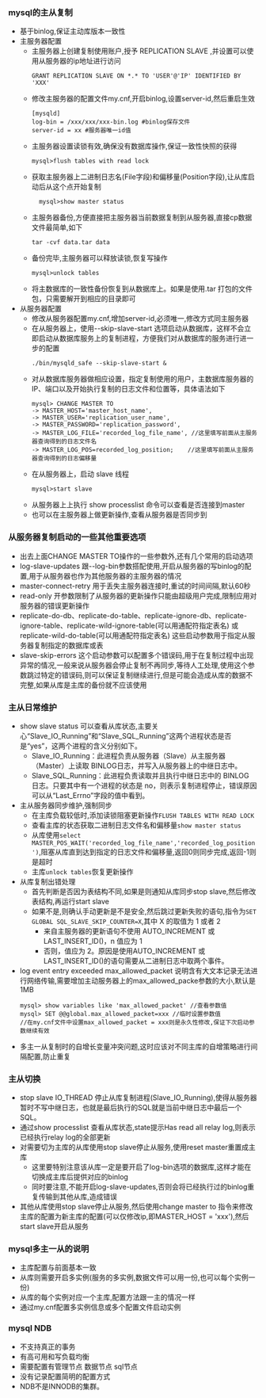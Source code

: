 ### mysql的主从复制

- 基于binlog,保证主动库版本一致性
- 主服务器配置
  - 主服务器上创建复制使用账户,授予 REPLICATION SLAVE ,并设置可以使用从服务器的ip地址进行访问
      ```
      GRANT REPLICATION SLAVE ON *.* TO 'USER'@'IP' IDENTIFIED BY 'XXX'
      ```
  - 修改主服务器的配置文件my.cnf,开启binlog,设置server-id,然后重启生效
      ```
      [mysqld]
      log-bin = /xxx/xxx/xxx-bin.log #binlog保存文件
      server-id = xx #服务器唯一id值
      ```
  - 主服务器设置读锁有效,确保没有数据库操作,保证一致性快照的获得
      ```
      mysql>flush tables with read lock
      ```
  - 获取主服务器上二进制日志名(File字段)和偏移量(Position字段),让从库启动后从这个点开始复制
    ```
      mysql>show master status
    ```
  - 主服务器备份,方便直接把主服务器当前数据复制到从服务器,直接cp数据文件最简单,如下
    ```
    tar -cvf data.tar data
    ```
  - 备份完毕,主服务器可以释放读锁,恢复写操作
    ```
    mysql>unlock tables
    ```
  - 将主数据库的一致性备份恢复到从数据库上。如果是使用.tar 打包的文件包，只需要解开到相应的目录即可
- 从服务器配置
  - 修改从服务器配置my.cnf,增加server-id,必须唯一,修改方式同主服务器
  - 在从服务器上，使用--skip-slave-start 选项启动从数据库，这样不会立即启动从数据库服务上的复制进程，方便我们对从数据库的服务进行进一步的配置
    ```
    ./bin/mysqld_safe --skip-slave-start &
    ```
  - 对从数据库服务器做相应设置，指定复制使用的用户，主数据库服务器的 IP、端口以及开始执行复制的日志文件和位置等，具体语法如下
    ```
    mysql> CHANGE MASTER TO
    -> MASTER_HOST='master_host_name',
    -> MASTER_USER='replication_user_name',
    -> MASTER_PASSWORD='replication_password',
    -> MASTER_LOG_FILE='recorded_log_file_name', //这里填写前面从主服务器查询得到的日志文件名
    -> MASTER_LOG_POS=recorded_log_position;    //这里填写前面从主服务器查询得到的日志偏移量
    ```
  - 在从服务器上，启动 slave 线程
    ```
    mysql>start slave
    ```
  - 从服务器上上执行 show processlist 命令可以查看是否连接到master
  - 也可以在主服务器上做更新操作,查看从服务器是否同步到

### 从服务器复制启动的一些其他重要选项

- 出去上面CHANGE MASTER TO操作的一些参数外,还有几个常用的启动选项
- log-slave-updates 跟--log-bin参数搭配使用,开启从服务器的写binlog的配置,用于从服务器也作为其他服务器的主服务器的情况
- master-connect-retry 用于丢失主服务器连接时,重试的时间间隔,默认60秒
- read-only 开参数限制了从服务器的更新操作只能由超级用户完成,限制应用对服务器的错误更新操作
- replicate-do-db、replicate-do-table、replicate-ignore-db、replicate-ignore-table、replicate-wild-ignore-table(可以用通配符指定表名) 或 replicate-wild-do-table(可以用通配符指定表名) 这些启动参数用于指定从服务器复制指定的数据库或表
- slave-skip-errors 这个启动参数可以配置多个错误码,用于在复制过程中出现异常的情况,一般来说从服务器会停止复制不再同步,等待人工处理,使用这个参数跳过特定的错误码,则可以保证复制继续进行,但是可能会造成从库的数据不完整,如果从库是主库的备份就不应该使用

### 主从日常维护

- show slave status 可以查看从库状态,主要关心“Slave_IO_Running”和“Slave_SQL_Running”这两个进程状态是否是“yes”，这两个进程的含义分别如下。
  - Slave_IO_Running：此进程负责从服务器（Slave）从主服务器（Master）上读取 BINLOG日志，并写入从服务器上的中继日志中。
  - Slave_SQL_Running：此进程负责读取并且执行中继日志中的 BINLOG 日志。只要其中有一个进程的状态是 no，则表示复制进程停止，错误原因可以从“Last_Errno”字段的值中看到。
- 主从服务器同步维护,强制同步
  - 在主库负载较低时,添加读锁阻塞更新操作```FLUSH TABLES WITH READ LOCK```
  - 查看主库的状态获取二进制日志文件名和偏移量```show master status```
  - 从库使用```select MASTER_POS_WAIT('recorded_log_file_name','recorded_log_position')```,阻塞从库直到达到指定的日志文件和偏移量,返回0则同步完成,返回-1则是超时
  - 主库```unlock tables```恢复更新操作
- 从库复制出错处理
  - 首先判断是否因为表结构不同,如果是则通知从库同步stop slave,然后修改表结构,再运行start slave
  - 如果不是,则确认手动更新是不是安全,然后跳过更新失败的语句,指令为```SET GLOBAL SQL_SLAVE_SKIP_COUNTER=X```,其中 X 的取值为 1 或者 2
    - 来自主服务器的更新语句不使用 AUTO_INCREMENT 或 LAST_INSERT_ID()，n 值应为 1
    - 否则，值应为 2。原因是使用AUTO_INCREMENT 或 LAST_INSERT_ID()的语句需要从二进制日志中取两个事件。
- log event entry exceeded max_allowed_packet 说明含有大文本记录无法进行网络传输,需要增加主动服务器上的max_allowed_packe参数的大小,默认是1MB
  ```
  mysql> show variables like 'max_allowed_packet' //查看参数值
  mysql> SET @@global.max_allowed_packet=xxx //临时设置参数值
  //在my.cnf文件中设置max_allowed_packet = xxx则是永久性修改,保证下次启动参数继续有效
  ```
- 多主一从复制时的自增长变量冲突问题,这时应该对不同主库的自增策略进行间隔配置,防止重复

### 主从切换

- stop slave IO_THREAD 停止从库复制进程(Slave_IO_Running),使得从服务器暂时不写中继日志，也就是最后执行的SQL就是当前中继日志中最后一个SQL。
- 通过show processlist 查看从库状态,state提示Has read all relay log,则表示已经执行relay log的全部更新
- 对需要切为主库的从库使用stop slave停止从服务,使用reset master重置成主库
  - 这里要特别注意该从库一定是要开启了log-bin选项的数据库,这样才能在切换成主库后提供对应的binlog
  - 同时要注意,不能开启log-slave-updates,否则会将已经执行过的binlog重复传输到其他从库,造成错误
- 其他从库使用stop slave停止从服务,然后使用change master to 指令来修改主库的配置为新主库的配置(可以仅修改ip,即MASTER_HOST = 'xxx'),然后start slave开启从服务

### mysql多主一从的说明

- 主库配置与前面基本一致
- 从库则需要开启多实例(服务的多实例,数据文件可以用一份,也可以每个实例一份)
- 从库的每个实例对应一个主库,配置方法跟一主的情况一样
- 通过my.cnf配置多实例信息或多个配置文件启动实例

### mysql NDB

- 不支持真正的事务
- 有高可用和写负载均衡
- 需要配置有管理节点  数据节点 sql节点 
- 没有记录配置简明的配置方式
- NDB不是INNODB的集群。
